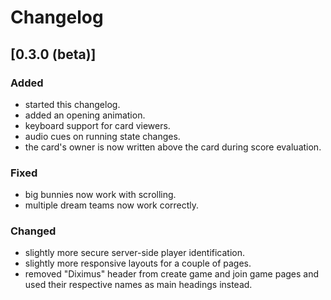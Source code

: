 # Changelog

## [0.3.0 (beta)]

### Added
- started this changelog.
- added an opening animation.
- keyboard support for card viewers.
- audio cues on running state changes.
- the card's owner is now written above the card during score evaluation.

### Fixed
- big bunnies now work with scrolling.
- multiple dream teams now work correctly.

### Changed
- slightly more secure server-side player identification.
- slightly more responsive layouts for a couple of pages.
- removed "Diximus" header from create game and join game pages and used their respective names as
main headings instead.
